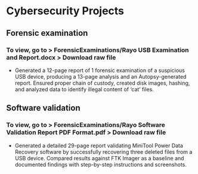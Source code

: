 # Cybersecurity Projects

## Forensic examination
### To view, go to > ForensicExaminations/Rayo USB Examination and Report.docx > Download raw file
- Generated a 12-page report of 1 forensic examination of a suspicious USB device, producing a 13-page analysis and an Autopsy-generated report. Ensured proper chain of custody, created disk images, hashing, and analyzed data to identify illegal content of ‘cat’ files.

## Software validation
### To view, go to > ForensicExaminations/Rayo Software Validation Report PDF Format.pdf > Download raw file
- Generated a detailed 29-page report validating MiniTool Power Data Recovery software by successfully recovering three deleted files from a USB device. Compared results against FTK Imager as a baseline and documented findings with step-by-step instructions and screenshots.

